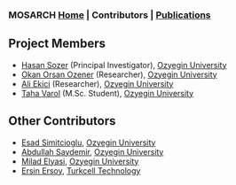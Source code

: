 ### MOSARCH [Home](./) | Contributors | [Publications](./publications.html)

## Project Members
- [Hasan Sozer](https://faculty.ozyegin.edu.tr/hsozer/) (Principal Investigator), [Ozyegin University](https://www.ozyegin.edu.tr/)
- [Okan Orsan Ozener](https://faculty.ozyegin.edu.tr/orsano/) (Researcher), [Ozyegin University](https://www.ozyegin.edu.tr/)
- [Ali Ekici](https://faculty.ozyegin.edu.tr/aliekici/) (Researcher), [Ozyegin University](https://www.ozyegin.edu.tr/)
- [Taha Varol](https://tr.linkedin.com/in/tahavarol) (M.Sc. Student), [Ozyegin University](https://www.ozyegin.edu.tr/)

## Other Contributors
- [Esad Simitcioglu](https://github.com/EsadSimitcioglu), [Ozyegin University](https://www.ozyegin.edu.tr/)
- [Abdullah Saydemir](https://github.com/Saydemr), [Ozyegin University](https://www.ozyegin.edu.tr/)
- [Milad Elyasi](http://www.miladelyasi.com/), [Ozyegin University](https://www.ozyegin.edu.tr/)
- [Ersin Ersoy](https://github.com/ersinersoy/), [Turkcell Technology](http://www.turkcellteknoloji.com.tr/language/en/)

